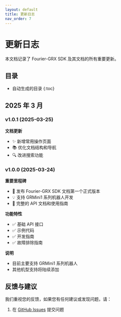 ```yaml
---
layout: default
title: 更新日志
nav_order: 7
---
```


# 更新日志

本文档记录了 Fourier-GRX SDK 及其文档的所有重要更新。

## 目录

* 自动生成的目录
  {:toc}

## 2025 年 3 月

### v1.0.1 (2025-03-25)

**文档更新**

- ✨ 新增常用操作页面
- 📚 优化文档结构和导航
- 🔍 改进搜索功能

### v1.0.0 (2025-03-24)

**重要里程碑**

- 🎉 发布 Fourier-GRX SDK 文档第一个正式版本
- 💡 支持 GRMini1 系列机器人开发
- 📖 完整的 API 文档和使用指南

**功能特性**

- ✅ 基础 API 接口
- ✅ 示例代码
- ✅ 开发指南
- ✅ 故障排除指南

**说明**

- 目前主要支持 GRMini1 系列机器人
- 其他机型支持将陆续添加

## 反馈与建议

我们重视您的反馈，如果您有任何建议或发现问题，请：

1. 在 [GitHub Issues](https://github.com/FFTAI/Wiki-GRx-Deploy/issues) 提交问题
